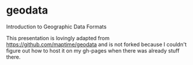 geodata
=======

Introduction to Geographic Data Formats

This presentation is lovingly adapted from https://github.com/maptime/geodata and is not forked because I couldn't figure out how to host it on my gh-pages when there was already stuff there. 
